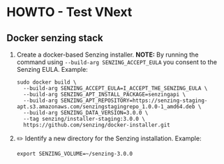 # HOWTO - Test VNext


## Docker senzing stack

1. Create a docker-based Senzing installer.
   **NOTE:** By running the command using `--build-arg SENZING_ACCEPT_EULA` you consent to the Senzing EULA.
   Example:

    ```console
    sudo docker build \
      --build-arg SENZING_ACCEPT_EULA=I_ACCEPT_THE_SENZING_EULA \
      --build-arg SENZING_APT_INSTALL_PACKAGE=senzingapi \
      --build-arg SENZING_APT_REPOSITORY=https://senzing-staging-apt.s3.amazonaws.com/senzingstagingrepo_1.0.0-1_amd64.deb \
      --build-arg SENZING_DATA_VERSION=3.0.0 \
      --tag senzing/installer-staging:3.0.0 \
      https://github.com/senzing/docker-installer.git
    ```

1. :pencil2: Identify a new directory for the Senzing installation.
   Example:

    ```console
    export SENZING_VOLUME=~/senzing-3.0.0
    ```
